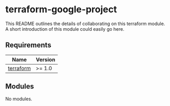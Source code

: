 # terraform-google-project

This README outlines the details of collaborating on this terraform module. A
short introduction of this module could easily go here.

## Requirements

| Name | Version |
|------|---------|
| [terraform](https://www.terraform.io/) | >= 1.0 |

## Modules

No modules.

